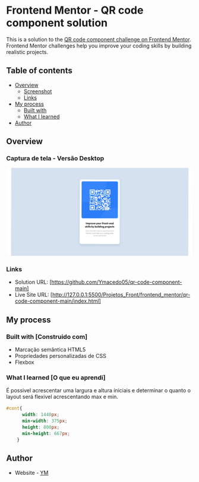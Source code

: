 # Frontend Mentor - QR code component solution

This is a solution to the [QR code component challenge on Frontend Mentor](https://www.frontendmentor.io/challenges/qr-code-component-iux_sIO_H). Frontend Mentor challenges help you improve your coding skills by building realistic projects. 

## Table of contents

- [Overview](#overview)
  - [Screenshot](#screenshot)
  - [Links](#links)
- [My process](#my-process)
  - [Built with](#built-with)
  - [What I learned](#what-i-learned)
- [Author](#author)



## Overview

### Captura de tela - Versão Desktop

![](./design/Finalizado.png)


### Links

- Solution URL: [https://github.com/Ymacedo05/qr-code-component-main]
- Live Site URL: [http://127.0.0.1:5500/Projetos_Front/frontend_mentor/qr-code-component-main/index.html]

## My process

### Built with [Construido com]

- Marcação semântica HTML5
- Propriedades personalizadas de CSS
- Flexbox


### What I learned [O que eu aprendi]

É possivel acrescentar uma largura e altura íniciais e determinar o quanto o layout será flexivel acrescentando max e min.


```css
#cont{
      width: 1440px;
      min-width: 375px;
      height: 800px;
      min-height: 667px;
    }
```

## Author

- Website - [YM](https://github.com/Ymacedo05)




